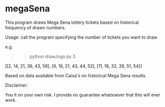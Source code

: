 # megaSena
This program draws Mega Sena lottery tickets based on historical frequency of drawn numbers.

Usage: call the program specifying the number of tickets you want to draw.

e.g.
>> python drawJogo.py 3

[[2, 14, 21, 36, 43, 56], [6, 16, 21, 43, 44, 52], [11, 18, 32, 39, 51, 54]]

Based on data available from Caixa's on historical Mega Sena results.

Disclaimer:

You it on your own risk. I provide no guarantee whatsoever that this will ever work.
